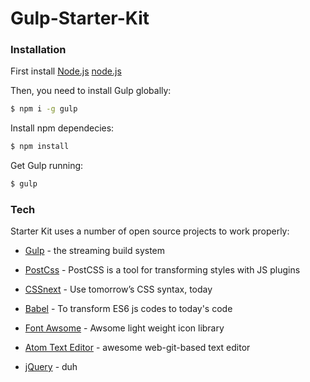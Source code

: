 # Gulp-Starter-Kit

### Installation
First install [Node.js] [node.js]

Then, you need to install Gulp globally:

```sh
$ npm i -g gulp
```

Install npm dependecies:

```sh
$ npm install
```

Get Gulp running:

```sh
$ gulp
```

### Tech

Starter Kit uses a number of open source projects to work properly:

* [Gulp] - the streaming build system
* [PostCss] - PostCSS is a tool for transforming styles with JS plugins
* [CSSnext] - Use tomorrow’s CSS syntax, today
* [Babel] - To transform ES6 js codes to today's code
* [Font Awsome] - Awsome light weight icon library
* [Atom Text Editor] - awesome web-git-based text editor
* [jQuery] - duh

   [node.js]: <http://nodejs.org>
   [jQuery]: <http://jquery.com>
   [Gulp]: <http://gulpjs.com>
   [Atom Text Editor]: <http://atom.io/>
   [PostCSS]: <http://github.com/postcss/postcss>
   [CSSnext]: <http://cssnext.io/>
   [Babel]: <https://babeljs.io/>
   [Font Awsome]: <http://fortawesome.github.io/Font-Awesome/>
